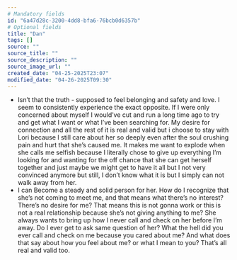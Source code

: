 ```yaml
---
# Mandatory fields
id: "6a47d28c-3200-4dd8-bfa6-76bcb0d6357b"
# Optional fields
title: "Dan"
tags: []
source: ""
source_title: ""
source_description: ""
source_image_url: ""
created_date: "04-25-2025T23:07"
modified_date: "04-26-2025T09:30"
---
```

- Isn’t that the truth - supposed to feel belonging and safety and love. I seem to consistently experience the exact opposite. If I were only concerned about myself I would’ve cut and run a long time ago to try and get what I want or what I’ve been searching for. My desire for connection and all the rest of it is real and valid but i choose to stay with Lori because I still care about her so deeply even after the soul crushing pain and hurt that she’s caused me. It makes me want to explode when she calls me selfish because I literally chose to give up everything I’m looking for and wanting for the off chance that she can get herself together and just maybe we might get to have it all but I not very convinced anymore but still, I don’t know what it is but I simply can not walk away from her. 
- I can Become a steady and solid person for her. How do I recognize that she’s not coming to meet me, and that means what there’s no interest? There’s no desire for me? That means this is not gonna work or this is not a real relationship because she’s not giving anything to me? She always wants to bring up how I never call and check on her before I’m away. Do I ever get to ask same question of her? What the hell did you ever call and check on me because you cared about me? And what does that say about how you feel about me? or what I mean to you? That’s all real and valid too. 